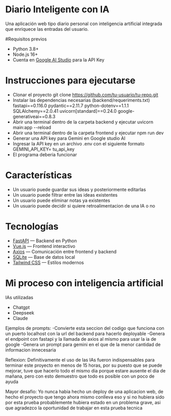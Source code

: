 # Diario Inteligente con IA

Una aplicación web tipo diario personal con inteligencia artificial integrada que enriquece las entradas del usuario.

#Requisitos previos
- Python 3.8+
- Node.js 16+
- Cuenta en [Google AI Studio](https://aistudio.google.com/) para la API Key
   
# Instrucciones para ejecutarse
- Clonar el proyecto
    git clone https://github.com/tu-usuario/tu-repo.git
- Instalar las dependencias necesarias (backend/requeriments.txt)
    fastapi==0.116.0
    pydantic==2.11.7
    python-dotenv==1.1.1
    SQLAlchemy==2.0.41
    uvicorn[standard]==0.24.0
    google-generativeai==0.8.3
- Abrir una terminal dentro de la carpeta backend y ejecutar
    uvicorn main:app --reload
- Abrir una terminal dentro de la carpeta frontend y ejecutar
    npm run dev
- Generar una API key para Gemini en Google studio AI
- Ingresar la API key en un archivo .env con el siguiente formato
    GEMINI_API_KEY= tu_api_key
- El programa deberia funcionar

# Características
- Un usuario puede guardar sus ideas y posteriormente editarlas
- Un usuario puede filtrar entre las ideas existentes
- Un usuario puede eliminar notas ya existentes
- Un usuario puede decidir si quiere retroalimentacion de una IA o no


# Tecnologías

- [FastAPI](https://fastapi.tiangolo.com/) — Backend en Python
- [Vue.js](https://vuejs.org/) — Frontend interactivo
- [Axios](https://axios-http.com/) — Comunicación entre frontend y backend
- [SQLite](https://www.sqlite.org/index.html) — Base de datos local
- [Tailwind CSS](https://tailwindcss.com/) — Estilos modernos 

# Mi proceso con inteligencia artificial
  IAs utilizadas
  - Chatgpt
  - Deepseek
  - Claude

Ejemplos de prompts: 
-Convierte esta seccion del codigo que funciona con un puerto localhost con la url del backend para hacerlo deployable
-Genera el endpoint con fastapi y la llamada de axios al mismo para usar la ia de google
-Genera un prompt para gemini en el que de la menor cantidad de informacion innecesaria

Reflexion:
Definitivamente el uso de las IAs fueron indispensables para terminar este proyecto en menos de 15 horas, por su puesto que se puede mejorar,
tuve que hacerlo todo el mismo dia porque estare ausente el dia de mañana, pero con esto demuestro que todo es posible con un poco de ayuda

Mayor desafio:
Yo nunca habia hecho un deploy de una aplicacion web, de hecho el proyecto que tengo ahora mismo conlleva eso y si no hubiera sido por esta 
prueba probablemente hubiera estado en un problema grave, asi que agradezco la oportunidad de trabajar en esta prueba tecnica




